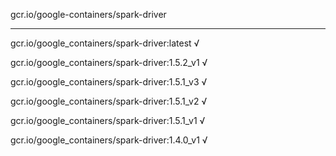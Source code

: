 gcr.io/google-containers/spark-driver 

----
gcr.io/google_containers/spark-driver:latest √

gcr.io/google_containers/spark-driver:1.5.2_v1 √

gcr.io/google_containers/spark-driver:1.5.1_v3 √

gcr.io/google_containers/spark-driver:1.5.1_v2 √

gcr.io/google_containers/spark-driver:1.5.1_v1 √

gcr.io/google_containers/spark-driver:1.4.0_v1 √

